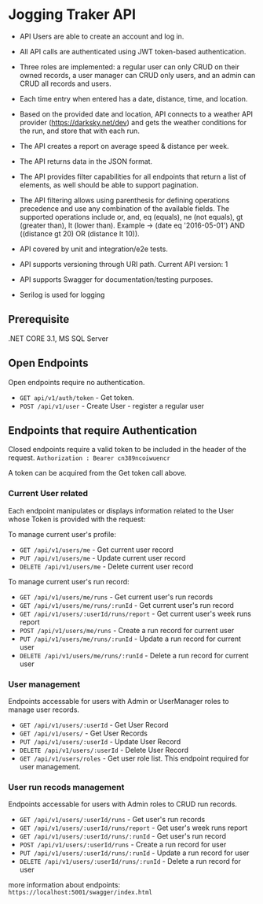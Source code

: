 # Jogging Traker API

* API Users are able to create an account and log in.
* All API calls are authenticated using JWT token-based authentication.
* Three roles are implemented: a regular user can only CRUD on their owned records, a user manager can CRUD only users, and an admin can CRUD all records and users.
* Each time entry when entered has a date, distance, time, and location.
* Based on the provided date and location, API connects to a weather API provider (https://darksky.net/dev) and gets the weather conditions for the run, and store that with each run.
* The API creates a report on average speed & distance per week.
* The API returns data in the JSON format.
* The API provides filter capabilities for all endpoints that return a list of elements, as well should be able to support pagination.
* The API filtering allows using parenthesis for defining operations precedence and use any combination of the available fields. The supported operations include or, and, eq (equals), ne (not equals), gt (greater than), lt (lower than). 
Example -> (date eq '2016-05-01') AND ((distance gt 20) OR (distance lt 10)).
* API covered by unit and integration/e2e tests.

* API supports versioning through URI path. Current API version: 1
* API supports Swagger for documentation/testing purposes.
* Serilog is used for logging

## Prerequisite
.NET CORE 3.1, MS SQL Server

## Open Endpoints

Open endpoints require no authentication.

* `GET api/v1/auth/token` - Get token.
* `POST /api/v1/user` - Create User - register a regular user

## Endpoints that require Authentication

Closed endpoints require a valid token to be included in the header of the request. 
`Authorization : Bearer cn389ncoiwuencr`

A token can be acquired from the Get token call above.

### Current User related

Each endpoint manipulates or displays information related to the User whose
Token is provided with the request:

To manage current user's profile:

* `GET /api/v1/users/me` - Get current user record
* `PUT /api/v1/users/me` - Update current user record
* `DELETE /api/v1/users/me` - Delete current user record

To manage current user's run record:

* `GET /api/v1/users/me/runs` - Get current user's run records
* `GET /api/v1/users/me/runs/:runId` - Get current user's run record
* `GET /api/v1/users/:userId/runs/report` - Get current user's week runs report
* `POST /api/v1/users/me/runs` - Create a run record for current user
* `PUT /api/v1/users/me/runs/:runId` - Update a run record for current user
* `DELETE /api/v1/users/me/runs/:runId` - Delete a run record for current user

### User management

Endpoints accessable for users with Admin or UserManager roles to manage user records.

* `GET /api/v1/users/:userId` - Get User Record
* `GET /api/v1/users/` - Get User Records
* `PUT /api/v1/users/:userId` - Update User Record
* `DELETE /api/v1/users/:userId` - Delete User Record
* `GET /api/v1/users/roles` - Get user role list. This endpoint required for user management.


### User run recods management

Endpoints accessable for users with Admin roles to CRUD run records.

* `GET /api/v1/users/:userId/runs` - Get user's run records
* `GET /api/v1/users/:userId/runs/report` - Get user's week runs report
* `GET /api/v1/users/:userId/runs/:runId` - Get user's run record
* `POST /api/v1/users/:userId/runs` - Create a run record for user
* `PUT /api/v1/users/:userId/runs/:runId` - Update a run record for user
* `DELETE /api/v1/users/:userId/runs/:runId` - Delete a run record for user

more information about endpoints: `https://localhost:5001/swagger/index.html`



